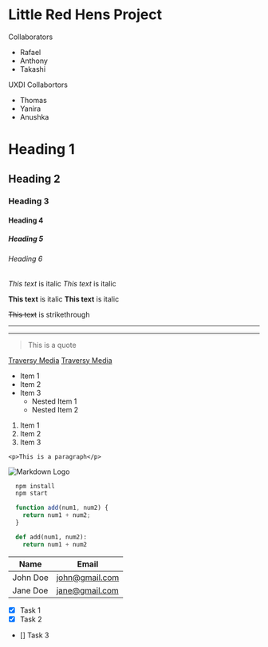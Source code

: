 # Little Red Hens Project

Collaborators 
* Rafael 
* Anthony 
* Takashi

UXDI Collabortors
* Thomas
* Yanira
* Anushka










<!-- Headings -->
# Heading 1
## Heading 2
### Heading 3
#### Heading 4
##### Heading 5
###### Heading 6
<!-- Italics -->
*This text* is italic
_This text_ is italic
<!-- Strong -->
**This text** is italic
__This text__ is italic
<!-- Strikethrough -->
~~This text~~ is strikethrough
<!-- Horizontal Rule -->
---
___
<!-- Blockquote -->
> This is a quote
<!-- Links -->
[Traversy Media](http://www.traversymedia.com)
[Traversy Media](http://www.traversymedia.com "Traversy Media")
<!-- UL -->
* Item 1
* Item 2
* Item 3
  * Nested Item 1
  * Nested Item 2
<!-- OL -->
1. Item 1
1. Item 2
1. Item 3
<!-- Inline Code Block -->
`<p>This is a paragraph</p>`
<!-- Images -->
![Markdown Logo](https://markdown-here.com/img/icon256.png)
<!-- Github Markdown -->
<!-- Code Blocks -->
```bash
  npm install
  npm start
```
```javascript
  function add(num1, num2) {
    return num1 + num2;
  }
```
```python
  def add(num1, num2):
    return num1 + num2
```
<!-- Tables -->
| Name     | Email          |
| -------- | -------------- |
| John Doe | john@gmail.com |
| Jane Doe | jane@gmail.com |
<!-- Task List -->
* [x] Task 1
* [x] Task 2
* [] Task 3
